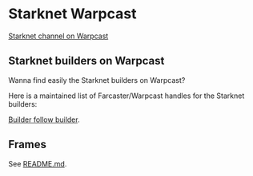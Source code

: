 # Starknet Warpcast

[Starknet channel on Warpcast](https://warpcast.com/~/channel/starknet)

## Starknet builders on Warpcast

Wanna find easily the Starknet builders on Warpcast?

Here is a maintained list of Farcaster/Warpcast handles for the Starknet builders:

[Builder follow builder](builder_follow_builder.md).

## Frames

See [README.md](frames/README.md).
